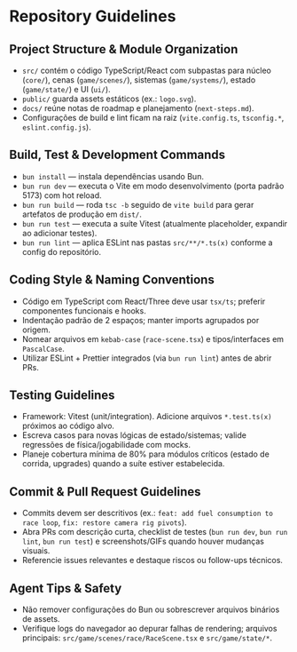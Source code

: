 # Repository Guidelines

## Project Structure & Module Organization
- `src/` contém o código TypeScript/React com subpastas para núcleo (`core/`), cenas (`game/scenes/`), sistemas (`game/systems/`), estado (`game/state/`) e UI (`ui/`).
- `public/` guarda assets estáticos (ex.: `logo.svg`).
- `docs/` reúne notas de roadmap e planejamento (`next-steps.md`).
- Configurações de build e lint ficam na raiz (`vite.config.ts`, `tsconfig.*`, `eslint.config.js`).

## Build, Test & Development Commands
- `bun install` — instala dependências usando Bun.
- `bun run dev` — executa o Vite em modo desenvolvimento (porta padrão 5173) com hot reload.
- `bun run build` — roda `tsc -b` seguido de `vite build` para gerar artefatos de produção em `dist/`.
- `bun run test` — executa a suíte Vitest (atualmente placeholder, expandir ao adicionar testes).
- `bun run lint` — aplica ESLint nas pastas `src/**/*.ts(x)` conforme a config do repositório.

## Coding Style & Naming Conventions
- Código em TypeScript com React/Three deve usar `tsx/ts`; preferir componentes funcionais e hooks.
- Indentação padrão de 2 espaços; manter imports agrupados por origem.
- Nomear arquivos em `kebab-case` (`race-scene.tsx`) e tipos/interfaces em `PascalCase`.
- Utilizar ESLint + Prettier integrados (via `bun run lint`) antes de abrir PRs.

## Testing Guidelines
- Framework: Vitest (unit/integration). Adicione arquivos `*.test.ts(x)` próximos ao código alvo.
- Escreva casos para novas lógicas de estado/sistemas; valide regressões de física/jogabilidade com mocks.
- Planeje cobertura mínima de 80% para módulos críticos (estado de corrida, upgrades) quando a suíte estiver estabelecida.

## Commit & Pull Request Guidelines
- Commits devem ser descritivos (ex.: `feat: add fuel consumption to race loop`, `fix: restore camera rig pivots`).
- Abra PRs com descrição curta, checklist de testes (`bun run dev`, `bun run lint`, `bun run test`) e screenshots/GIFs quando houver mudanças visuais.
- Referencie issues relevantes e destaque riscos ou follow-ups técnicos.

## Agent Tips & Safety
- Não remover configurações do Bun ou sobrescrever arquivos binários de assets.
- Verifique logs do navegador ao depurar falhas de rendering; arquivos principais: `src/game/scenes/race/RaceScene.tsx` e `src/game/state/*`.
